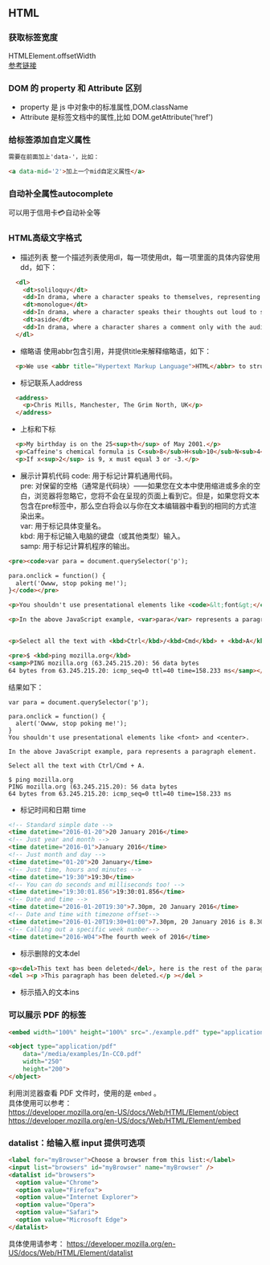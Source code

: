 ## HTML

### 获取标签宽度

HTMLElement.offsetWidth  
 [参考链接](https://developer.mozilla.org/en-US/docs/Web/API/HTMLElement/offsetWidth "获取标签宽度")

### DOM 的 property 和 Attribute 区别

- property 是 js 中对象中的标准属性,DOM.className
- Attribute 是标签文档中的属性,比如 DOM.getAttribute('href')

### 给标签添加自定义属性

```html
需要在前面加上'data-'，比如：

<a data-mid='2'>加上一个mid自定义属性</a>
```
### 自动补全属性autocomplete
可以用于信用卡💳自动补全等

### HTML高级文字格式
- 描述列表
整一个描述列表使用dl，每一项使用dt，每一项里面的具体内容使用dd，如下：
```html
  <dl>
    <dt>soliloquy</dt>
    <dd>In drama, where a character speaks to themselves, representing their inner thoughts or feelings and in the process relaying them to the audience (but not to other characters.)</dd>
    <dt>monologue</dt>
    <dd>In drama, where a character speaks their thoughts out loud to share them with the audience and any other characters present.</dd>
    <dt>aside</dt>
    <dd>In drama, where a character shares a comment only with the audience for humorous or dramatic effect. This is usually a feeling, thought or piece of additional background information.</dd>
  </dl>
```

- 缩略语
使用abbr包含引用，并提供title来解释缩略语，如下： 
```html
  <p>We use <abbr title="Hypertext Markup Language">HTML</abbr> to structure our web documents.</p>
```

- 标记联系人address
```html
  <address>
    <p>Chris Mills, Manchester, The Grim North, UK</p>
  </address>
```

- 上标<sup></sup>和下标<sub></sub>
```html
  <p>My birthday is on the 25<sup>th</sup> of May 2001.</p>
  <p>Caffeine's chemical formula is C<sub>8</sub>H<sub>10</sub>N<sub>4</sub>O<sub>2</sub>.</p>
  <p>If x<sup>2</sup> is 9, x must equal 3 or -3.</p>
```

- 展示计算机代码
code: 用于标记计算机通用代码。  
pre: 对保留的空格（通常是代码块）——如果您在文本中使用缩进或多余的空白，浏览器将忽略它，您将不会在呈现的页面上看到它。但是，如果您将文本包含在pre标签中，那么空白将会以与你在文本编辑器中看到的相同的方式渲染出来。  
var: 用于标记具体变量名。  
kbd: 用于标记输入电脑的键盘（或其他类型）输入。  
samp: 用于标记计算机程序的输出。  

```html
<pre><code>var para = document.querySelector('p');

para.onclick = function() {
  alert('Owww, stop poking me!');
}</code></pre>

<p>You shouldn't use presentational elements like <code>&lt;font&gt;</code> and <code>&lt;center&gt;</code>.</p>

<p>In the above JavaScript example, <var>para</var> represents a paragraph element.</p>


<p>Select all the text with <kbd>Ctrl</kbd>/<kbd>Cmd</kbd> + <kbd>A</kbd>.</p>

<pre>$ <kbd>ping mozilla.org</kbd>
<samp>PING mozilla.org (63.245.215.20): 56 data bytes
64 bytes from 63.245.215.20: icmp_seq=0 ttl=40 time=158.233 ms</samp></pre>
```
结果如下：
```
var para = document.querySelector('p');

para.onclick = function() {
  alert('Owww, stop poking me!');
}
You shouldn't use presentational elements like <font> and <center>.

In the above JavaScript example, para represents a paragraph element.

Select all the text with Ctrl/Cmd + A.

$ ping mozilla.org
PING mozilla.org (63.245.215.20): 56 data bytes
64 bytes from 63.245.215.20: icmp_seq=0 ttl=40 time=158.233 ms
```

- 标记时间和日期 time
```html
<!-- Standard simple date -->
<time datetime="2016-01-20">20 January 2016</time>
<!-- Just year and month -->
<time datetime="2016-01">January 2016</time>
<!-- Just month and day -->
<time datetime="01-20">20 January</time>
<!-- Just time, hours and minutes -->
<time datetime="19:30">19:30</time>
<!-- You can do seconds and milliseconds too! -->
<time datetime="19:30:01.856">19:30:01.856</time>
<!-- Date and time -->
<time datetime="2016-01-20T19:30">7.30pm, 20 January 2016</time>
<!-- Date and time with timezone offset-->
<time datetime="2016-01-20T19:30+01:00">7.30pm, 20 January 2016 is 8.30pm in France</time>
<!-- Calling out a specific week number-->
<time datetime="2016-W04">The fourth week of 2016</time>
```

- 标示删除的文本del
```html
<p><del>This text has been deleted</del>, here is the rest of the paragraph.</p>
<del ><p >This paragraph has been deleted.</p ></del >
```

- 标示插入的文本ins

### 可以展示 PDF 的标签
```html
<embed width="100%" height="100%" src="./example.pdf" type="application/pdf">

<object type="application/pdf"
    data="/media/examples/In-CC0.pdf"
    width="250"
    height="200">
</object>
```
利用浏览器查看 PDF 文件时，使用的是 `embed` 。  
具体使用可以参考：  
https://developer.mozilla.org/en-US/docs/Web/HTML/Element/object  
https://developer.mozilla.org/en-US/docs/Web/HTML/Element/embed

### datalist：给输入框 input 提供可选项
```html
<label for="myBrowser">Choose a browser from this list:</label>
<input list="browsers" id="myBrowser" name="myBrowser" />
<datalist id="browsers">
  <option value="Chrome">
  <option value="Firefox">
  <option value="Internet Explorer">
  <option value="Opera">
  <option value="Safari">
  <option value="Microsoft Edge">
</datalist>
```
具体使用请参考： https://developer.mozilla.org/en-US/docs/Web/HTML/Element/datalist
